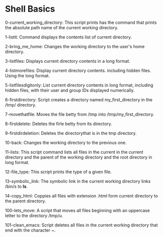 # Shell Basics

0-current_working_directory: This script prints has the command that prints the absolute path name of the current working directory.

1-listit: Command displays the contents list of current directory.

2-bring_me_home: Changes the working directory to the user's home directory.

3-listfiles: Displays current directory contents in a long format.

4-listmorefiles: Display current directory contents. including hidden files. Using the long format.

5-listfilesdigitonly: List current directory contents in long format, including hidden files, with their user and group IDs displayed numerically.

6-firstdirectory: Script creates a directory named my_first_directory in the /tmp/ directory.

7-movethatfile: Moves the file betty from /tmp into /tmp/my_first_directory.

8-firstdelete: Deletes the firle betty from its directory.

9-firstdirdeletion: Deletes the directorythat is in the tmp directory.

10-back: Changes the working directory to the previous one.

11-lists: This script command lists all files in the current in the current directory and the parent of the working directory and the root directory in long format.

12-file_type: This script prints the type of a given file.

13-symbolic_link: The symbolic link in the current working directory links /bin/s to __ls__.

14-copy_html: Coppies all files with extension .html form current directory to the parent directory.

100-lets_move: A script that moves all files beginning with an uppercase letter to the directory /tmp/u.

101-clean_emacs: Script deletes all files in the current working directory that end with the character ~. 
